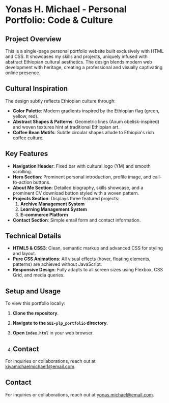 # Yonas H. Michael - Personal Portfolio: Code & Culture

## Project Overview

This is a single-page personal portfolio website built exclusively with HTML and CSS. It showcases my skills and projects, uniquely infused with abstract Ethiopian cultural aesthetics. The design blends modern web development with heritage, creating a professional and visually captivating online presence.

## Cultural Inspiration

The design subtly reflects Ethiopian culture through:

-   **Color Palette**: Modern gradients inspired by the Ethiopian flag (green, yellow, red).
-   **Abstract Shapes & Patterns**: Geometric lines (Axum obelisk-inspired) and woven textures hint at traditional Ethiopian art.
-   **Coffee Bean Motifs**: Subtle circular shapes allude to Ethiopia's rich coffee culture.

## Key Features

-   **Navigation Header**: Fixed bar with cultural logo (YM) and smooth scrolling.
-   **Hero Section**: Prominent personal introduction, profile image, and call-to-action buttons.
-   **About Me Section**: Detailed biography, skills showcase, and a prominent CV download button styled with a woven pattern.
-   **Projects Section**: Displays three featured projects:
    1.  **Archive Management System**
    2.  **Learning Management System**
    3.  **E-commerce Platform**
-   **Contact Section**: Simple email form and contact information.

## Technical Details

-   **HTML5 & CSS3**: Clean, semantic markup and advanced CSS for styling and layout.
-   **Pure CSS Animations**: All visual effects (hover, floating elements, patterns) are achieved without JavaScript.
-   **Responsive Design**: Fully adapts to all screen sizes using Flexbox, CSS Grid, and media queries.

## Setup and Usage

To view this portfolio locally:

1.  **Clone the repository**.
2.  **Navigate to the `SEE-plp_portfolio` directory**.
3.  **Open `index.html`** in your web browser.

4.  ## Contact
For inquiries or collaborations, reach out at kiyamichaelmichael1@email.com.

## Contact

For inquiries or collaborations, reach out at yonas.michael@email.com.
